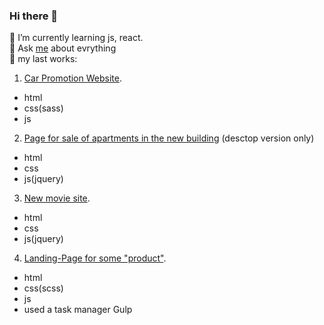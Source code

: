 ### Hi there 👋
🌱 I’m currently learning js, react. <br>
💬 Ask <a href="https://www.facebook.com/maksym.v.havrylov/">me</a> about evrything<br>
🔭 my last works: <br>
1) <a href="https://maksym-havrylov.github.io/car_promotion/">Car Promotion Website</a>.<br>
- html
- css(sass)
- js
2) <a href="https://maksym-havrylov.github.io/melody/">Page for sale of apartments in the new building</a> (desctop version only)<br>
- html
- css
- js(jquery)
3) <a href="https://maksym-havrylov.github.io/film/">New movie site</a>.<br>
- html
- css
- js(jquery)
4) <a href="https://maksym-havrylov.github.io/prodoct/">Landing-Page for some "product"</a>.<br>
- html
- css(scss)
- js
- used a task manager Gulp
<!--
**Maksym-Havrylov/Maksym-Havrylov** is a ✨ _special_ ✨ repository because its `README.md` (this file) appears on your GitHub profile.

Here are some ideas to get you started:

- 🔭 I’m currently working on ...

- 👯 I’m looking to collaborate on ...
- 🤔 I’m looking for help with ...
- ⚡ Fun fact: nothing funny :D <br>
- 📫 How to reach me: ...
- 😄 Pronouns: ...

-->
